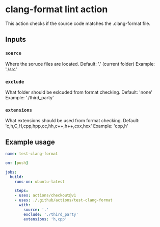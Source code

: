 # clang-format lint action

This action checks if the source code matches the .clang-format file.

## Inputs

### `source`

Where the soruce files are located.
Default: '.' (current folder)
Example: './src'

### `exclude`

What folder should be exlcuded from format checking.
Default: 'none'
Example: './third_party'

### `extensions`

What extensions should be used from format checking.
Default: 'c,h,C,H,cpp,hpp,cc,hh,c++,h++,cxx,hxx'
Example: 'cpp,h'

## Example usage

```yml
name: test-clang-format

on: [push]

jobs:
  build:
    runs-on: ubuntu-latest

    steps:
    - uses: actions/checkout@v1
    - uses: ./.github/actions/test-clang-format
      with:
        source: '.'
        exclude: './third_party'
        extensions: 'h,cpp'
```
